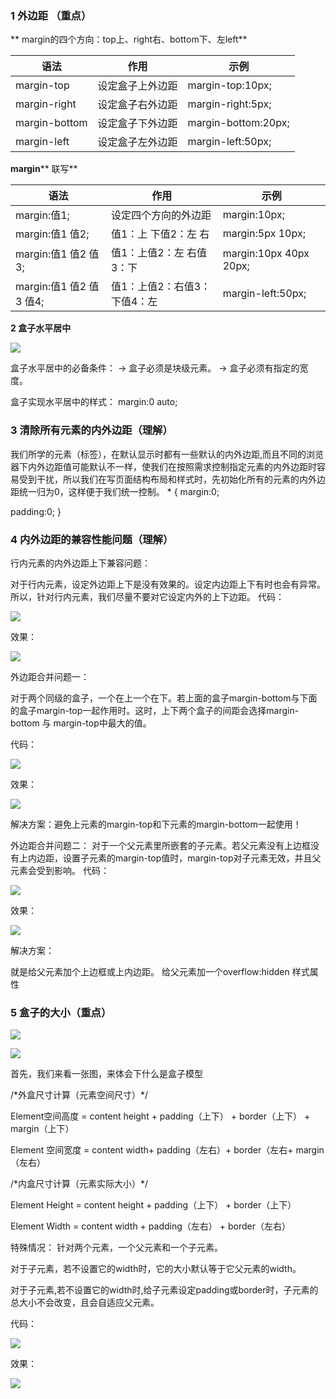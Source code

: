 ### 1 外边距 （重点）

**  margin的四个方向：top上、right右、bottom下、左left**

| **语法** | **作用** | **示例** |
| --- | --- | --- |
| margin-top | 设定盒子上外边距 | margin-top:10px; |
| margin-right | 设定盒子右外边距 | margin-right:5px; |
| margin-bottom | 设定盒子下外边距 | margin-bottom:20px; |
| margin-left | 设定盒子左外边距 | margin-left:50px; |

**margin**** 联写**

| **语法** | **作用** | **示例** |
| --- | --- | --- |
| margin:值1; | 设定四个方向的外边距 | margin:10px; |
| margin:值1 值2; | 值1：上 下值2：左 右 | margin:5px 10px; |
| margin:值1 值2 值3; | 值1：上值2：左 右值3：下 | margin:10px 40px 20px; |
| margin:值1 值2 值3 值4; | 值1：上值2：右值3：下值4：左 | margin-left:50px; |



**2 盒子水平居中**


![](images/图片1.png)



盒子水平居中的必备条件：
        → 盒子必须是块级元素。
        → 盒子必须有指定的宽度。

盒子实现水平居中的样式：
        margin:0 auto;



### 3 清除所有元素的内外边距（理解）

我们所学的元素（标签），在默认显示时都有一些默认的内外边距,而且不同的浏览器下内外边距值可能默认不一样，使我们在按照需求控制指定元素的内外边距时容易受到干扰，所以我们在写页面结构布局和样式时，先初始化所有的元素的内外边距统一归为0，这样便于我们统一控制。
\* {
        margin:0;

padding:0;
}

### 4 内外边距的兼容性能问题（理解）

行内元素的内外边距上下兼容问题：

对于行内元素，设定外边距上下是没有效果的。设定内边距上下有时也会有异常。
所以，针对行内元素，我们尽量不要对它设定内外的上下边距。
代码：

![](images/图片2.png)

效果：


![](images/图片3.png)


外边距合并问题一：

对于两个同级的盒子，一个在上一个在下。若上面的盒子margin-bottom与下面的盒子margin-top一起作用时。这时，上下两个盒子的间距会选择margin-bottom 与 margin-top中最大的值。

代码：

![](images/图片4.png)

效果：


![](images/图片5.png)


解决方案：避免上元素的margin-top和下元素的margin-bottom一起使用！

外边距合并问题二：
对于一个父元素里所嵌套的子元素。若父元素没有上边框没有上内边距，设置子元素的margin-top值时，margin-top对子元素无效，并且父元素会受到影响。
代码：


![](images/图片6.png)

效果：

![](images/图片7.png)

解决方案：

就是给父元素加个上边框或上内边距。
        给父元素加一个overflow:hidden 样式属性

### 5 盒子的大小（重点）

![](images/图片8.png)

![](images/图片9.png)

首先，我们来看一张图，来体会下什么是盒子模型



  /\*外盒尺寸计算（元素空间尺寸）\*/

  Element空间高度 = content height + padding（上下） + border（上下） + margin（上下）

  Element 空间宽度 = content width+ padding（左右）+ border（左右+ margin（左右）

  /\*内盒尺寸计算（元素实际大小）\*/

  Element Height = content height + padding（上下） + border（上下）

  Element Width = content width + padding（左右） + border（左右）

特殊情况：
针对两个元素，一个父元素和一个子元素。

对于子元素，若不设置它的width时，它的大小默认等于它父元素的width。

对于子元素,若不设置它的width时,给子元素设定padding或border时，子元素的总大小不会改变，且会自适应父元素。

代码：

![](images/图片10.png)


效果：

![](images/图片11.png)